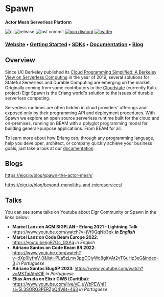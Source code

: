 # Spawn

<!-- MDOC !-->

**Actor Mesh Serverless Platform**

![ci](https://github.com/eigr/spawn/actions/workflows/ci.yaml/badge.svg)
![release](https://github.com/eigr/spawn/actions/workflows/release.yaml/badge.svg)
![last commit](https://img.shields.io/github/last-commit/eigr/spawn?style=social)
[![join discord](https://badgen.net/badge/discord/Join%20Eigr%20on%20Discord/discord?icon=discord&label&color=blue)](https://discord.gg/2PcshvfS93)
[![twitter](https://badgen.net/badge/twitter/@eigr_io/blue?label&icon=twitter)](https://twitter.com/eigr_io)

### **[Website](https://eigr.io)** • **[Getting Started](docs/getting_started.md)** • **[SDKs](docs/sdks.md)** • **[Documentation](https://eigr.io/docs/projects-spawn/spawn-introduction/)** • **[Blog](https://eigr.io/blog/)**

## Overview

Since UC Berkeley published its [Cloud Programming Simplified: A Berkeley View on
Serverless Computing](https://www2.eecs.berkeley.edu/Pubs/TechRpts/2019/EECS-2019-3.pdf) in the year of 2019, several solutions for Stateful Serverless and Durable Computing are emerging on the market.
Originally coming from some contributors to the [Cloudstate](https://github.com/cloudstateio/cloudstate) (currently Kalix project) Eigr Spawn is the Erlang world's solution to the issues of durable serverless computing. 

Serverless runtimes are often hidden in cloud providers' offerings and exposed only by their programming API and deployment procedures. With Spawn we explore an open source serverless runtime built for the cloud and on-premises, running on BEAM with a polyglot programming model for building general-purpose applications. From BEAM for all.

To learn more about how Erlang can, through any programming language, help you developer, architect, or company quickly achieve your business goals, just take a look at our [documentation](docs/index.md).

## Blogs

https://eigr.io/blog/spawn-the-actor-mesh/

https://eigr.io/blog/beyond-monoliths-and-microservices/

## Talks

You can see some talks on Youtube about Eigr Community or Spawn in the links below:

- **Marcel Lanz on ACM SIGPLAN - Erlang 2021 - Lightning Talk**: https://www.youtube.com/watch?v=jVf0QqNb3qk ***in English***
- **Marcel Lanz on Code Beam Europe 2022**: https://youtu.be/jgR7Oc_GXAg _in English_
- **Adriano Santos on Code Beam BR 2022**: https://www.youtube.com/watch?v=dXp0lyfmV_0&list=PLa5zLmv3pgCCiyWq8gltVAt2vTGuHz3eG&index=3 _in Portuguese_
- **Adriano Santos ElugSP 2023**: https://www.youtube.com/watch?v=MKTqiAtpK1E _in Portuguese_
- **Elias Arruda on Elixir CWB (Curitiba)**: https://www.youtube.com/live/yE_uWbPEWnI?si=5L3SORG3PERZpQ4V&t=463 _in Portuguese_

